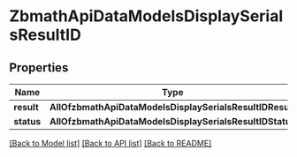 # ZbmathApiDataModelsDisplaySerialsResultID

## Properties
Name | Type | Description | Notes
------------ | ------------- | ------------- | -------------
**result** | **AllOfzbmathApiDataModelsDisplaySerialsResultIDResult** |  | [optional] 
**status** | **AllOfzbmathApiDataModelsDisplaySerialsResultIDStatus** |  | [optional] 

[[Back to Model list]](../README.md#documentation-for-models) [[Back to API list]](../README.md#documentation-for-api-endpoints) [[Back to README]](../README.md)

